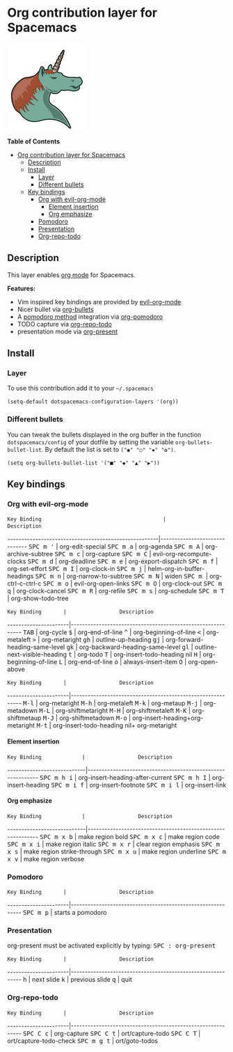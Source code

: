 # Org contribution layer for Spacemacs

![logo](img/org.png)

<!-- markdown-toc start - Don't edit this section. Run M-x markdown-toc/generate-toc again -->
**Table of Contents**

- [Org contribution layer for Spacemacs](#org-contribution-layer-for-spacemacs)
    - [Description](#description)
    - [Install](#install)
        - [Layer](#layer)
        - [Different bullets](#different-bullets)
    - [Key bindings](#key-bindings)
        - [Org with evil-org-mode](#org-with-evil-org-mode)
            - [Element insertion](#element-insertion)
            - [Org emphasize](#org-emphasize)
        - [Pomodoro](#pomodoro)
        - [Presentation](#presentation)
        - [Org-repo-todo](#org-repo-todo)

<!-- markdown-toc end -->

## Description

This layer enables [org mode][] for Spacemacs.

**Features:**
- Vim inspired key bindings are provided by [evil-org-mode][]
- Nicer bullet via [org-bullets][]
- A [pomodoro method][] integration via [org-pomodoro][]
- TODO capture via [org-repo-todo][]
- presentation mode via [org-present][]

## Install

### Layer

To use this contribution add it to your `~/.spacemacs`

```elisp
(setq-default dotspacemacs-configuration-layers '(org))
```

### Different bullets

You can tweak the bullets displayed in the org buffer in the function
`dotspacemacs/config` of your dotfile by setting the variable
`org-bullets-bullet-list`. By default the list is set to `("◉" "○" "✸" "✿")`.

```elisp
(setq org-bullets-bullet-list '("■" "◆" "▲" "▶"))
```

## Key bindings

### Org with evil-org-mode

    Key Binding                                       |          Description
------------------------------------------------------|------------------------------
<kbd>SPC m '</kbd>                                    | org-edit-special
<kbd>SPC m a</kbd>                                    | org-agenda
<kbd>SPC m A</kbd>                                    | org-archive-subtree
<kbd>SPC m c</kbd>                                    | org-capture
<kbd>SPC m C</kbd>                                    | evil-org-recompute-clocks
<kbd>SPC m d</kbd>                                    | org-deadline
<kbd>SPC m e</kbd>                                    | org-export-dispatch
<kbd>SPC m f</kbd>                                    | org-set-effort
<kbd>SPC m I</kbd>                                    | org-clock-in
<kbd>SPC m j</kbd>                                    | helm-org-in-buffer-headings
<kbd>SPC m n</kbd>                                    | org-narrow-to-subtree
<kbd>SPC m N</kbd>                                    | widen
<kbd>SPC m <dotspacemacs-major-mode-leader-key></kbd> | org-ctrl-c-ctrl-c
<kbd>SPC m o</kbd>                                    | evil-org-open-links
<kbd>SPC m O</kbd>                                    | org-clock-out
<kbd>SPC m q</kbd>                                    | org-clock-cancel
<kbd>SPC m R</kbd>                                    | org-refile
<kbd>SPC m s</kbd>                                    | org-schedule
<kbd>SPC m T</kbd>                                    | org-show-todo-tree

    Key Binding       |                 Description
----------------------|------------------------------------------------------------
<kbd>TAB</kbd>        | org-cycle
<kbd>$</kbd>          | org-end-of-line
<kbd>^</kbd>          | org-beginning-of-line
<kbd><</kbd>          | org-metaleft
<kbd>></kbd>          | org-metaright
<kbd>gh</kbd>         | outline-up-heading
<kbd>gj</kbd>         | org-forward-heading-same-level
<kbd>gk</kbd>         | org-backward-heading-same-level
<kbd>gl</kbd>         | outline-next-visible-heading
<kbd>t</kbd>          | org-todo
<kbd>T</kbd>          | org-insert-todo-heading nil
<kbd>H</kbd>          | org-beginning-of-line
<kbd>L</kbd>          | org-end-of-line
<kbd>o</kbd>          | always-insert-item
<kbd>O</kbd>          | org-open-above

    Key Binding       |                 Description
----------------------|------------------------------------------------------------
<kbd>M-l</kbd>        | org-metaright
<kbd>M-h</kbd>        | org-metaleft
<kbd>M-k</kbd>        | org-metaup
<kbd>M-j</kbd>        | org-metadown
<kbd>M-L</kbd>        | org-shiftmetaright
<kbd>M-H</kbd>        | org-shiftmetaleft
<kbd>M-K</kbd>        | org-shiftmetaup
<kbd>M-J</kbd>        | org-shiftmetadown
<kbd>M-o</kbd>        | org-insert-heading+org-metaright
<kbd>M-t</kbd>        | org-insert-todo-heading nil+ org-metaright

#### Element insertion

    Key Binding             |                 Description
----------------------------|------------------------------------------------------------
<kbd>SPC m h i</kbd>        | org-insert-heading-after-current
<kbd>SPC m h I</kbd>        | org-insert-heading
<kbd>SPC m i f</kbd>        | org-insert-footnote
<kbd>SPC m i l</kbd>        | org-insert-link

#### Org emphasize

    Key Binding             |                 Description
----------------------------|------------------------------------------------------------
<kbd>SPC m x b</kbd>        | make region bold
<kbd>SPC m x c</kbd>        | make region code
<kbd>SPC m x i</kbd>        | make region italic
<kbd>SPC m x r</kbd>        | clear region emphasis
<kbd>SPC m x s</kbd>        | make region strike-through
<kbd>SPC m x u</kbd>        | make region underline
<kbd>SPC m x v</kbd>        | make region verbose

### Pomodoro

    Key Binding       |                 Description
----------------------|------------------------------------------------------------
<kbd>SPC m p</kbd>    | starts a pomodoro

### Presentation

org-present must be activated explicitly by typing: <kbd>SPC : org-present</kbd>

    Key Binding       |                 Description
----------------------|------------------------------------------------------------
<kbd>h</kbd>          | next slide
<kbd>k</kbd>          | previous slide
<kbd>q</kbd>          | quit

### Org-repo-todo

    Key Binding       |                 Description
----------------------|------------------------------------------------------------
<kbd>SPC C c</kbd>    | org-capture
<kbd>SPC C t</kbd>    | ort/capture-todo
<kbd>SPC C T</kbd>    | ort/capture-todo-check
<kbd>SPC m g t</kbd>  | ort/goto-todos

[org mode]: http://orgmode.org/
[evil-org-mode]: https://github.com/edwtjo/evil-org-mode
[org-pomodoro]: https://github.com/lolownia/org-pomodoro
[pomodoro method]: http://pomodorotechnique.com/
[org-bullets]: https://github.com/sabof/org-bullets
[org-repo-todo]: https://github.com/waymondo/org-repo-todo
[org-present]: https://github.com/rlister/org-present
